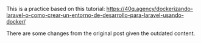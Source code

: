 This is a practice based on this tutorial:
https://40q.agency/dockerizando-laravel-o-como-crear-un-entorno-de-desarrollo-para-laravel-usando-docker/

There are some changes from the original post given the outdated content.
